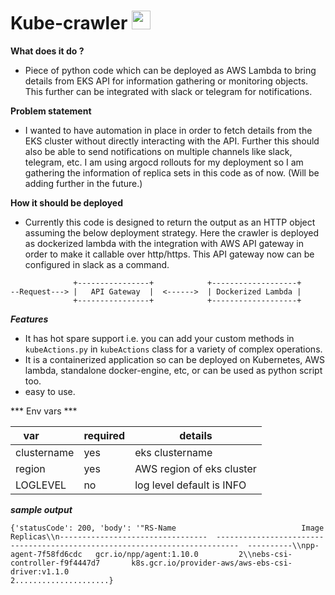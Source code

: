 # Kube-crawler <img src="https://user-images.githubusercontent.com/19824574/41482054-47a3a702-70a2-11e8-9561-de51c5f71220.png" width="30px">

**What does it do ?**

* Piece of python code which can be deployed as AWS Lambda to bring details from EKS API for information gathering or monitoring objects. This further can be integrated with slack or telegram for notifications.

**Problem statement**

* I wanted to have automation in place in order to fetch details from the EKS cluster without directly interacting with the API. Further this should also be able to send notifications on multiple channels like slack, telegram, etc. I am using argocd rollouts for my deployment so I am gathering the information of replica sets in this code as of now. (Will be adding further in the future.)

**How it should be deployed**

* Currently this code is designed to return the output as an HTTP object assuming the below deployment strategy. Here the crawler is deployed as dockerized lambda with the integration with AWS API gateway in order to make it callable over http/https. This API gateway now can be configured in slack as a command.


```
              +----------------+            +-------------------+  
--Request---> |   API Gateway  |  <------>  | Dockerized Lambda |
              +----------------+            +-------------------+  

```

***Features***
* It has hot spare support i.e. you can add your custom methods in `kubeActions.py` in `kubeActions` class for a variety of complex operations.
* It is a containerized application so can be deployed on Kubernetes, AWS lambda, standalone docker-engine, etc, or can be used as python script too.
* easy to use.

*** Env vars ***

var          | required |details
------------- |---- |-------------
clustername|yes| eks clustername
region|yes| AWS region of eks cluster
LOGLEVEL| no | log level default is INFO


***sample output***

```
{'statusCode': 200, 'body': '"RS-Name                            Image                                                                          Replicas\\n---------------------------------  ---------------------------------------------------------------------------  ----------\\npp-agent-7f58fd6cdc   gcr.io/npp/agent:1.10.0         2\\nebs-csi-controller-f9f4447d7       k8s.gcr.io/provider-aws/aws-ebs-csi-driver:v1.1.0                                     2.....................}
```